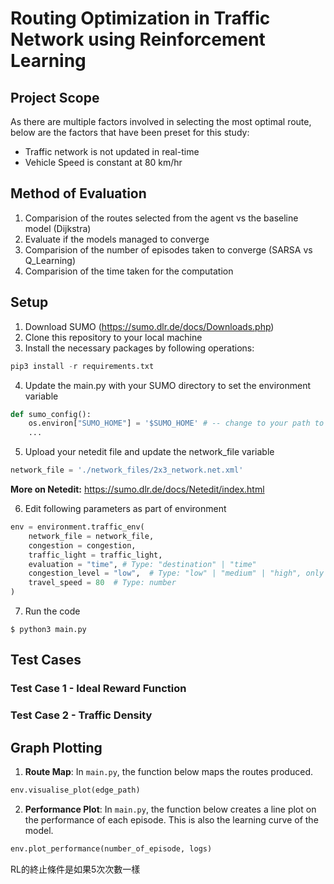 # Routing Optimization in Traffic Network using Reinforcement Learning

## Project Scope

As there are multiple factors involved in selecting the most optimal route, below are the factors that have been preset for this study:
- Traffic network is not updated in real-time
- Vehicle Speed is constant at 80 km/hr

## Method of Evaluation

1. Comparision of the routes selected from the agent vs the baseline model (Dijkstra) 
2. Evaluate if the models managed to converge
3. Comparision of the number of episodes taken to converge (SARSA vs Q_Learning)
4. Comparision of the time taken for the computation

## Setup 

1. Download SUMO (https://sumo.dlr.de/docs/Downloads.php)
2. Clone this repository to your local machine
3. Install the necessary packages by following operations:
```python
pip3 install -r requirements.txt
```
4. Update the main.py with your SUMO directory to set the environment variable
```python
def sumo_config():
    os.environ["SUMO_HOME"] = '$SUMO_HOME' # -- change to your path to $SUMO_HOME
    ...
```
5. Upload your netedit file and update the network_file variable
```python
network_file = './network_files/2x3_network.net.xml'
```
**More on Netedit:** https://sumo.dlr.de/docs/Netedit/index.html 

6. Edit following parameters as part of environment
```python
env = environment.traffic_env(
    network_file = network_file,
    congestion = congestion,
    traffic_light = traffic_light,
    evaluation = "time", # Type: "destination" | "time"
    congestion_level = "low",  # Type: "low" | "medium" | "high", only applied if the congestion is not defined
    travel_speed = 80  # Type: number
)
```
7. Run the code
```terminal
$ python3 main.py
```

## Test Cases

### Test Case 1 - Ideal Reward Function

### Test Case 2 - Traffic Density

## Graph Plotting

1. **Route Map**: In `main.py`, the function below maps the routes produced. 
```python
env.visualise_plot(edge_path)
```

2. **Performance Plot**: In `main.py`, the function below creates a line plot on the performance of each episode. This is also the learning curve of the model.
```python
env.plot_performance(number_of_episode, logs)
```


RL的終止條件是如果5次次數一樣
